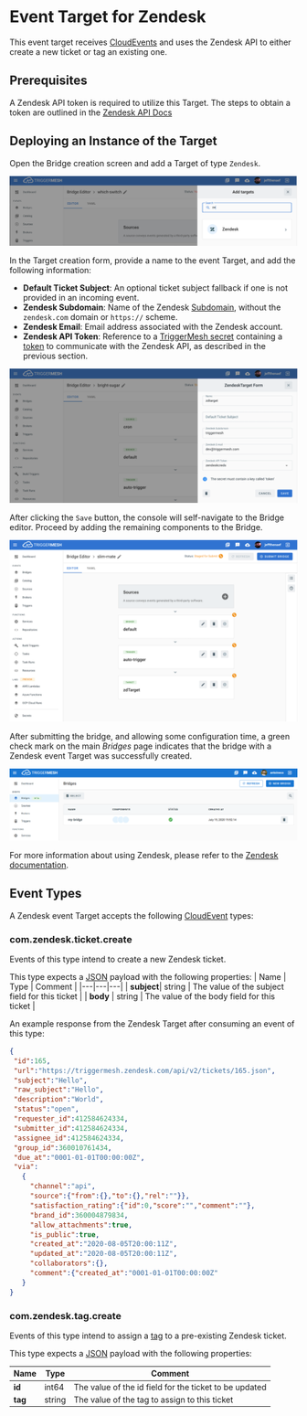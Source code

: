 # Event Target for Zendesk

This event target receives [CloudEvents][ce] and uses the Zendesk API to either create a new ticket or tag an existing one.

## Prerequisites

A Zendesk API token is required to utilize this Target. The steps to obtain a token are outlined in the [Zendesk API Docs](https://support.zendesk.com/hc/en-us/articles/226022787-Generating-a-new-API-token-)

## Deploying an Instance of the Target

Open the Bridge creation screen and add a Target of type `Zendesk`.

![Adding a Zendesk Target](../images/zendesk-target/create-bridge-1.png)

In the Target creation form, provide a name to the event Target, and add the following information:

* **Default Ticket Subject**: An optional ticket subject fallback if one is not provided in an incoming event.
* **Zendesk Subdomain**: Name of the Zendesk [Subdomain][zd-subdom], without the `zendesk.com` domain or `https://` scheme.
* **Zendesk Email**: Email address associated with the Zendesk account.
* **Zendesk API Token**: Reference to a [TriggerMesh secret][tm-secret] containing a [token][zd-token] to communicate with the Zendesk API, as described in the previous section.

![Zendesk Target form](../images/zendesk-target/create-bridge-2.png)

After clicking the `Save` button, the console will self-navigate to the Bridge editor. Proceed by adding the remaining components to the Bridge.

![Bridge overview](../images/zendesk-target/create-bridge-3.png)

After submitting the bridge, and allowing some configuration time, a green check mark on the main _Bridges_ page indicates that the bridge with a Zendesk event Target was successfully created.

![Bridge status](../images/bridge-status-green.png)

For more information about using Zendesk, please refer to the [Zendesk documentation][docs].

## Event Types

A Zendesk event Target accepts the following [CloudEvent][ce] types:

### com.zendesk.ticket.create

Events of this type intend to create a new Zendesk ticket.

This type expects a [JSON][ce-jsonformat] payload with the following properties:
| Name  |  Type |  Comment |
|---|---|---|
| **subject**| string  |  The value of the subject field for this ticket |
|  **body** |  string | The value of the body field for this ticket  |

An example response from the Zendesk Target after consuming an event of this type:

```json
{
 "id":165,
 "url":"https://triggermesh.zendesk.com/api/v2/tickets/165.json",
 "subject":"Hello",
 "raw_subject":"Hello",
 "description":"World",
 "status":"open",
 "requester_id":412584624334,
 "submitter_id":412584624334,
 "assignee_id":412584624334,
 "group_id":360010761434,
 "due_at":"0001-01-01T00:00:00Z",
 "via":
   {
     "channel":"api",
     "source":{"from":{},"to":{},"rel":""}},
     "satisfaction_rating":{"id":0,"score":"","comment":""},
     "brand_id":360004879834,
     "allow_attachments":true,
     "is_public":true,
     "created_at":"2020-08-05T20:00:11Z",
     "updated_at":"2020-08-05T20:00:11Z",
     "collaborators":{},
     "comment":{"created_at":"0001-01-01T00:00:00Z"
   }
}
```

### com.zendesk.tag.create

Events of this type intend to assign a [tag][zd-tag] to a pre-existing Zendesk ticket.

This type expects a [JSON][ce-jsonformat] payload with the following properties:

| Name  |  Type |  Comment |
|---|---|---|
| **id** | int64 | The value of the id field for the ticket to be updated |
| **tag** | string | The value of the tag to assign to this ticket |

[ce]: https://cloudevents.io/
[ce-jsonformat]: https://github.com/cloudevents/spec/blob/v1.0/json-format.md
[tm-secret]:https://docs.triggermesh.io/guides/secrets/

[docs]: https://developer.zendesk.com/rest_api

[zd-token]: https://support.zendesk.com/hc/en-us/articles/226022787-Generating-a-new-API-token-
[zd-subdom]: https://support.zendesk.com/hc/en-us/articles/221682747-Where-can-I-find-my-Zendesk-subdomain-
[zd-tag]:https://support.zendesk.com/hc/en-us/articles/203662096-About-tags
